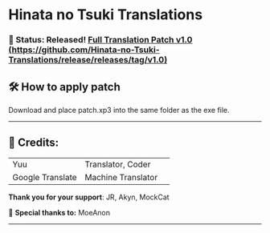 # Hinata no Tsuki Translations

### 🥳 Status: Released! **[Full Translation Patch v1.0 (https://github.com/Hinata-no-Tsuki-Translations/release/releases/tag/v1.0)](https://github.com/Hinata-no-Tsuki-Translations/release/releases/tag/v1.0)**

## 🛠️ How to apply patch
Download and place patch.xp3 into the same folder as the exe file.

----
## 📜 Credits: 

| | | |
|-|-|-|
| Yuu | Translator, Coder | |
| Google Translate | Machine Translator | |

**Thank you for your support**: JR, Akyn, MockCat 

🙌 **Special thanks to:** MoeAnon

----
